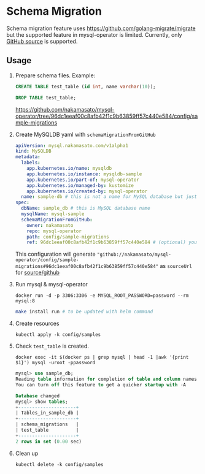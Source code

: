 # Schema Migration

Schema migration feature uses https://github.com/golang-migrate/migrate but the supported feature in mysql-operator is limited.
Currently, only [GitHub source](https://github.com/golang-migrate/migrate/tree/master/source/github) is supported.

## Usage

1. Prepare schema files.
    Example:
    ```sql
    CREATE TABLE test_table (id int, name varchar(10));

    ```

    ```sql
    DROP TABLE test_table;
    ```

    https://github.com/nakamasato/mysql-operator/tree/96dc1eeaf00c8afb42f1c9b63859ff57c440e584/config/sample-migrations

1. Create MySQLDB yaml with `schemaMigrationFromGitHub`

    ```yaml
    apiVersion: mysql.nakamasato.com/v1alpha1
    kind: MySQLDB
    metadata:
      labels:
        app.kubernetes.io/name: mysqldb
        app.kubernetes.io/instance: mysqldb-sample
        app.kubernetes.io/part-of: mysql-operator
        app.kubernetes.io/managed-by: kustomize
        app.kubernetes.io/created-by: mysql-operator
      name: sample-db # this is not a name for MySQL database but just a Kubernetes object name
    spec:
      dbName: sample_db # this is MySQL database name
      mysqlName: mysql-sample
      schemaMigrationFromGitHub:
        owner: nakamasato
        repo: mysql-operator
        path: config/sample-migrations
        ref: 96dc1eeaf00c8afb42f1c9b63859ff57c440e584 # (optional) you can write branch, tag, sha
    ```

    This configuration will generate `"github://nakamasato/mysql-operator/config/sample-migrations#96dc1eeaf00c8afb42f1c9b63859ff57c440e584"` as `sourceUrl` for [source/github](https://github.com/golang-migrate/migrate/tree/master/source/github)

1. Run mysql & mysql-operator

    ```
    docker run -d -p 3306:3306 -e MYSQL_ROOT_PASSWORD=password --rm mysql:8
    ```

    ```bash
    make install run # to be updated with helm command
    ```
1. Create resources

    ```
    kubectl apply -k config/samples
    ```
1. Check `test_table` is created.

    ```
    docker exec -it $(docker ps | grep mysql | head -1 |awk '{print $1}') mysql -uroot -ppassword
    ```

    ```sql
    mysql> use sample_db;
    Reading table information for completion of table and column names
    You can turn off this feature to get a quicker startup with -A

    Database changed
    mysql> show tables;
    +---------------------+
    | Tables_in_sample_db |
    +---------------------+
    | schema_migrations   |
    | test_table          |
    +---------------------+
    2 rows in set (0.00 sec)
    ```
1. Clean up

    ```
    kubectl delete -k config/samples
    ```
